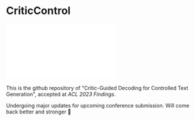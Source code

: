 # CriticControl

![alt text](Overview.pdf "Main Figure")

This is the github repository of "Critic-Guided Decoding for Controlled Text Generation", accepted at *ACL 2023 Findings*.

Undergoing major updates for upcoming conference submission. Will come back better and stronger 🤟
